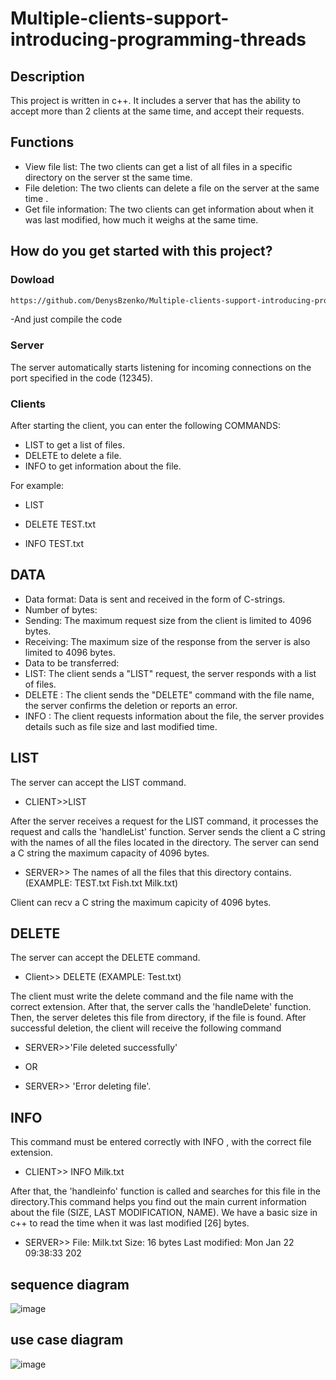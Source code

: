 # Multiple-clients-support-introducing-programming-threads

## Description

This project is written in c++. It includes a server that has the ability to accept more than 2 clients at the same time, and accept their requests.

## Functions

- View file list: The two clients can get a list of all files in a specific directory on the server st the same time.
- File deletion: The two clients can delete a file on the server at the same time .
- Get file information: The two clients can get information about when it was last modified, how much it weighs at the same time.

## How do you get started with this project?

### Dowload 
``` bash
https://github.com/DenysBzenko/Multiple-clients-support-introducing-programming-threads.git
```
-And just compile the code

### Server

The server automatically starts listening for incoming connections on the port specified in the code (12345).

### Clients

After starting the client, you can enter the following COMMANDS:
- LIST to get a list of files.
- DELETE <filename>  to delete a file.
- INFO <filename> to get information about the file.

For example:

- LIST

- DELETE TEST.txt

- INFO TEST.txt
## DATA 
- Data format: Data is sent and received in the form of C-strings.
- Number of bytes:
- Sending: The maximum request size from the client is limited to 4096 bytes.
- Receiving: The maximum size of the response from the server is also limited to 4096 bytes.
- Data to be transferred:
- LIST: The client sends a "LIST" request, the server responds with a list of files.
- DELETE <FILENAME>: The client sends the "DELETE" command with the file name, the server confirms the deletion or reports an error.
- INFO <FILENAME>: The client requests information about the file, the server provides details such as file size and last modified time.


## LIST

The server can accept the LIST command.
- CLIENT>>LIST
  
After the server receives a request for the LIST command, it processes the request and calls the 'handleList' function. Server sends the client a C string with the names of all the files located in the directory. The server can send a C string the maximum capacity of 4096 bytes.

- SERVER>> The names of all the files that this directory contains.(EXAMPLE: TEST.txt Fish.txt Milk.txt)

Client can recv a C string the maximum capicity of 4096 bytes. 
  


## DELETE 
The server can accept the DELETE <FILENAME> command.
- Client>> DELETE <FILENAME> (EXAMPLE: Test.txt)
  
The client must write the delete command and the file name with the correct extension. After that, the server calls the 'handleDelete' function. Then, the server deletes this file from directory, if the file is found. After successful deletion, the client will receive the following command
- SERVER>>'File deleted successfully'
* OR 
- SERVER>> 'Error deleting file'. 

## INFO

This command must be entered correctly with INFO <FILENAME>, with the correct file extension.
- CLIENT>> INFO Milk.txt
  
After that, the 'handleinfo' function is called and searches for this file in the directory.This command helps you find out the main current information about the file (SIZE, LAST MODIFICATION, NAME). We have a basic size in c++ to read the time when it was last modified [26] bytes.

- SERVER>> File: Milk.txt
Size: 16 bytes
Last modified: Mon Jan 22 09:38:33 202

## sequence diagram
![image](https://github.com/DenysBzenko/Multiple-clients-support-introducing-programming-threads/assets/119534908/ce0044e7-6fea-4f57-a2ff-64a1cc03d578)

## use case diagram 
![image](https://github.com/DenysBzenko/Multiple-clients-support-introducing-programming-threads/assets/119534908/92751688-3473-4ee7-a9bc-f3b9a5353922)


